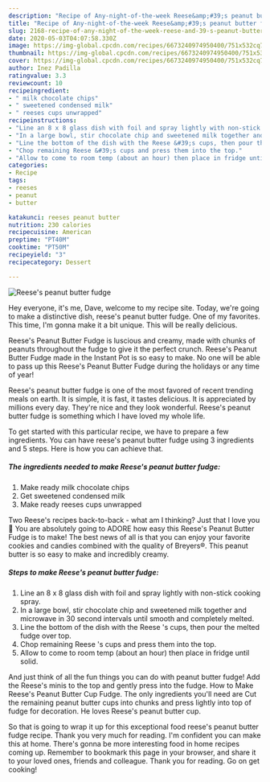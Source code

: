 ```yaml
---
description: "Recipe of Any-night-of-the-week Reese&amp;#39;s peanut butter fudge"
title: "Recipe of Any-night-of-the-week Reese&amp;#39;s peanut butter fudge"
slug: 2168-recipe-of-any-night-of-the-week-reese-and-39-s-peanut-butter-fudge
date: 2020-05-03T04:07:58.330Z
image: https://img-global.cpcdn.com/recipes/6673240974950400/751x532cq70/reeses-peanut-butter-fudge-recipe-main-photo.jpg
thumbnail: https://img-global.cpcdn.com/recipes/6673240974950400/751x532cq70/reeses-peanut-butter-fudge-recipe-main-photo.jpg
cover: https://img-global.cpcdn.com/recipes/6673240974950400/751x532cq70/reeses-peanut-butter-fudge-recipe-main-photo.jpg
author: Inez Padilla
ratingvalue: 3.3
reviewcount: 10
recipeingredient:
- " milk chocolate chips"
- " sweetened condensed milk"
- " reeses cups unwrapped"
recipeinstructions:
- "Line an 8 x 8 glass dish with foil and spray lightly with non-stick cooking spray."
- "In a large bowl, stir chocolate chip and sweetened milk together and microwave in 30 second intervals until smooth and completely melted."
- "Line the bottom of the dish with the Reese &#39;s cups, then pour the melted fudge over top."
- "Chop remaining Reese &#39;s cups and press them into the top."
- "Allow to come to room temp (about an hour) then place in fridge until solid."
categories:
- Recipe
tags:
- reeses
- peanut
- butter

katakunci: reeses peanut butter 
nutrition: 230 calories
recipecuisine: American
preptime: "PT40M"
cooktime: "PT50M"
recipeyield: "3"
recipecategory: Dessert

---
```



![Reese&#39;s peanut butter fudge](https://img-global.cpcdn.com/recipes/6673240974950400/751x532cq70/reeses-peanut-butter-fudge-recipe-main-photo.jpg)

Hey everyone, it's me, Dave, welcome to my recipe site. Today, we're going to make a distinctive dish, reese&#39;s peanut butter fudge. One of my favorites. This time, I'm gonna make it a bit unique. This will be really delicious.

Reese&#39;s Peanut Butter Fudge is luscious and creamy, made with chunks of peanuts throughout the fudge to give it the perfect crunch. Reese&#39;s Peanut Butter Fudge made in the Instant Pot is so easy to make. No one will be able to pass up this Reese&#39;s Peanut Butter Fudge during the holidays or any time of year!

Reese&#39;s peanut butter fudge is one of the most favored of recent trending meals on earth. It is simple, it is fast, it tastes delicious. It is appreciated by millions every day. They're nice and they look wonderful. Reese&#39;s peanut butter fudge is something which I have loved my whole life.


To get started with this particular recipe, we have to prepare a few ingredients. You can have reese&#39;s peanut butter fudge using 3 ingredients and 5 steps. Here is how you can achieve that.

<!--inarticleads1-->

##### The ingredients needed to make Reese&#39;s peanut butter fudge:

1. Make ready  milk chocolate chips
1. Get  sweetened condensed milk
1. Make ready  reeses cups unwrapped


Two Reese&#39;s recipes back-to-back - what am I thinking? Just that I love you 🙂 You are absolutely going to ADORE how easy this Reese&#39;s Peanut Butter Fudge is to make! The best news of all is that you can enjoy your favorite cookies and candies combined with the quality of Breyers®. This peanut butter is so easy to make and incredibly creamy. 

<!--inarticleads2-->

##### Steps to make Reese&#39;s peanut butter fudge:

1. Line an 8 x 8 glass dish with foil and spray lightly with non-stick cooking spray.
1. In a large bowl, stir chocolate chip and sweetened milk together and microwave in 30 second intervals until smooth and completely melted.
1. Line the bottom of the dish with the Reese &#39;s cups, then pour the melted fudge over top.
1. Chop remaining Reese &#39;s cups and press them into the top.
1. Allow to come to room temp (about an hour) then place in fridge until solid.


And just think of all the fun things you can do with peanut butter fudge! Add the Reese&#39;s minis to the top and gently press into the fudge. How to Make Reese&#39;s Peanut Butter Cup Fudge. The only ingredients you&#39;ll need are Cut the remaining peanut butter cups into chunks and press lightly into top of fudge for decoration. He loves Reese&#39;s peanut butter cup. 

So that is going to wrap it up for this exceptional food reese&#39;s peanut butter fudge recipe. Thank you very much for reading. I'm confident you can make this at home. There's gonna be more interesting food in home recipes coming up. Remember to bookmark this page in your browser, and share it to your loved ones, friends and colleague. Thank you for reading. Go on get cooking!
